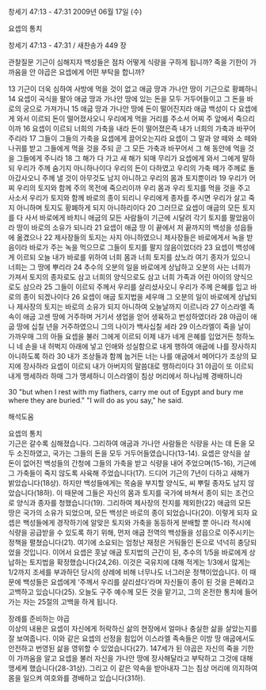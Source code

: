 창세기 47:13 - 47:31 
2009년 06월 17일 (수)

요셉의 통치



창세기 47:13 - 47:31 / 새찬송가 449 장


관찰질문
기근이 심해지자 백성들은 점차 어떻게 식량을 구하게 됩니까?
죽을 기한이 가까움을 안 야곱은 요셉에게 어떤 부탁을 합니까?

13 기근이 더욱 심하여 사방에 먹을 것이 없고 애굽 땅과 가나안 땅이 기근으로 황폐하니 14 요셉이 곡식을 팔아 애굽 땅과 가나안 땅에 있는 돈을 모두 거두어들이고 그 돈을 바로의 궁으로 가져가니 15 애굽 땅과 가나안 땅에 돈이 떨어진지라 애굽 백성이 다 요셉에게 와서 이르되 돈이 떨어졌사오니 우리에게 먹을 거리를 주소서 어찌 주 앞에서 죽으리이까  16 요셉이 이르되 너희의 가축을 내라 돈이 떨어졌은즉 내가 너희의 가축과 바꾸어 주리라 17 그들이 그들의 가축을 요셉에게 끌어오는지라 요셉이 그 말과 양 떼와 소 떼와 나귀를 받고 그들에게 먹을 것을 주되 곧 그 모든 가축과 바꾸어서 그 해 동안에 먹을 것을 그들에게 주니라 18 그 해가 다 가고 새 해가 되매 무리가 요셉에게 와서 그에게 말하되 우리가 주께 숨기지 아니하나이다 우리의 돈이 다하였고 우리의 가축 떼가 주께로 돌아갔사오니 주께 낼 것이 아무것도 남지 아니하고 우리의 몸과 토지뿐이라 19 우리가 어찌 우리의 토지와 함께 주의 목전에 죽으리이까 우리 몸과 우리 토지를 먹을 것을 주고 사소서 우리가 토지와 함께 바로의 종이 되리니 우리에게 종자를 주시면 우리가 살고 죽지 아니하며 토지도 황폐하게 되지 아니하리이다 20 그러므로 요셉이 애굽의 모든 토지를 다 사서 바로에게 바치니 애굽의 모든 사람들이 기근에 시달려 각기 토지를 팔았음이라 땅이 바로의 소유가 되니라 21 요셉이 애굽 땅 이 끝에서 저 끝까지의 백성을 성읍들에 옮겼으나 22 제사장들의 토지는 사지 아니하였으니 제사장들은 바로에게서 녹을 받음이라 바로가 주는 녹을 먹으므로 그들이 토지를 팔지 않음이었더라 23 요셉이 백성에게 이르되 오늘 내가 바로를 위하여 너희 몸과 너희 토지를 샀노라 여기 종자가 있으니 너희는 그 땅에 뿌리라 24 추수의 오분의 일을 바로에게 상납하고 오분의 사는 너희가 가져서 토지의 종자로도 삼고 너희의 양식으로도 삼고 너희 가족과 어린 아이의 양식으로도 삼으라 25 그들이 이르되 주께서 우리를 살리셨사오니 우리가 주께 은혜를 입고 바로의 종이 되겠나이다 26 요셉이 애굽 토지법을 세우매 그 오분의 일이 바로에게 상납되나 제사장의 토지는 바로의 소유가 되지 아니하여 오늘날까지 이르니라 27 이스라엘 족속이 애굽 고센 땅에 거주하며 거기서 생업을 얻어 생육하고 번성하였더라 28 야곱이 애굽 땅에 십칠 년을 거주하였으니 그의 나이가 백사십칠 세라 29 이스라엘이 죽을 날이 가까우매 그의 아들 요셉을 불러 그에게 이르되 이제 내가 네게 은혜를 입었거든 청하노니 네 손을 내 허벅지 아래에 넣고 인애와 성실함으로 내게 행하여 애굽에 나를 장사하지 아니하도록 하라 30 내가 조상들과 함께 눕거든 너는 나를 애굽에서 메어다가 조상의 묘지에 장사하라 요셉이 이르되 내가 아버지의 말씀대로 행하리이다 31 야곱이 또 이르되 내게 맹세하라 하매 그가 맹세하니 이스라엘이 침상 머리에서 하나님께 경배하니라

30 "but when I rest with my fiathers, carry me out of Egypt and bury me where they are buried."  "I will do as you say," he said.

해석도움





요셉의 통치  
기근은 갈수록 심해졌습니다. 그리하여 애굽과 가나안 사람들은 식량을 사는 데 돈을 모두 소진하였고, 국가는 그들의 돈을 모두 거두어들였습니다(13-14). 요셉은 양식을 살 돈이 없어진 백성들의 간청에 그들의 가축을 받고 식량을 내어 주었으며(15-16), 기근에 그 가축들이 죽지 않도록 사육해 주었습니다(17). 드디어 기근의 7년이 다하고 새해가 밝았습니다(18상). 하지만 백성들에게는 목숨을 부지할 양식도, 씨 뿌릴 종자도 남지 않았습니다(18하). 이 때문에 그들은 자신의 몸과 토지를 국가에 바쳐서 종이 되는 조건으로 양식과 종자를 청했습니다(19). 그리하여 제사장의 전지를 제외한(22) 애굽의 모든 땅은 국가의 소유가 되었으며, 모든 백성은 바로의 종이 되었습니다(20). 이렇게 되자 요셉은 백성들에게 경작하기에 알맞은 토지와 가축을 동등하게 분배할 뿐 아니라 적시에 식량을 공급받을 수 있도록 하기 위해, 먼저 애굽 전역의 백성들을 성읍으로 이주시키는 정책을 펼쳤습니다(21). 여기에 소요되는 엄청난 재정은 거둬들인 돈으로 넉넉히 충당되었을 것입니다. 이어서 요셉은 훗날 애굽 토지법의 근간이 된, 추수의 1/5을 바로에게 상납하는 토지법을 확정했습니다(24,26). 이것은 국유지에 대해 적게는 1/3에서 많게는 1/2까지 조세를 부과하던 당시의 상례에 비해 너무나도 너그러운 정책이었습니다. 이 때문에 백성들은 요셉에게 ‘주께서 우리를 살리셨다’라며 자신들이 종이 된 것을 은혜라고 고백하고 있습니다(25). 오늘도 구주 예수께 모든 것을 맡기고, 그의 온전한 통치에 들어가는 자는 25절의 고백을 하게 됩니다.      

장례를 준비하는 야곱  
이상의 내용은 요셉이 자신에게 허락하신 삶의 현장에서 얼마나 충실한 삶을 살았는지를 잘 보여줍니다. 이와 같은 요셉의 선정을 힘입어 이스라엘 족속들은 이방 땅 애굽에서도 안전하고 번영된 삶을 영위할 수 있었습니다(27). 147세가 된 야곱은 자신의 죽을 기한이 가까움을 알고 요셉을 불러 자신을 가나안 땅에 장사해달라고 부탁하고 그것에 대해 맹세케 했습니다(28-31상). 그리고 이 같은 약속을 받아내자 그는 침상 머리에 의지하여 몸을 일으켜 여호와를 경배하고 있습니다(31하).